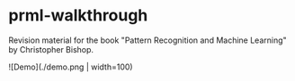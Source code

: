 # prml-walkthrough
Revision material for the book "Pattern Recognition and Machine Learning"
by Christopher Bishop.

![Demo](./demo.png | width=100)